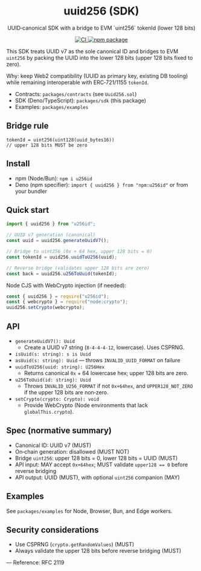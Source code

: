 <div align="center">

<h1>uuid256 (SDK)</h1>

<p>UUID‑canonical SDK with a bridge to EVM `uint256` tokenId (lower 128 bits)</p>

<p>
  <a href="https://github.com/posaune0423/uuid256/actions/workflows/test-sdk.yml">
    <img alt="CI" src="https://github.com/posaune0423/uuid256/actions/workflows/test-sdk.yml/badge.svg" />
      </a>
      <a href="https://www.npmjs.com/package/u256id">
        <img src="https://img.shields.io/npm/v/u256id.svg" alt="npm package" />
      </a>
  </p>
</div>

This SDK treats UUID v7 as the sole canonical ID and bridges to EVM `uint256`
by packing the UUID into the lower 128 bits (upper 128 bits fixed to zero).

Why: keep Web2 compatibility (UUID as primary key, existing DB tooling) while
remaining interoperable with ERC‑721/1155 `tokenId`.

- Contracts: `packages/contracts` (see `Uuid256.sol`)
- SDK (Deno/TypeScript): `packages/sdk` (this package)
- Examples: `packages/examples`

## Bridge rule

```
tokenId = uint256(uint128(uuid_bytes16))
// upper 128 bits MUST be zero
```

## Install

- npm (Node/Bun): `npm i u256id`
- Deno (npm specifier): `import { uuid256 } from "npm:u256id"` or from your bundler

## Quick start

```ts
import { uuid256 } from "u256id";

// UUID v7 generation (canonical)
const uuid = uuid256.generateUuidV7();

// Bridge to uint256 (0x + 64 hex, upper 128 bits = 0)
const tokenId = uuid256.uuidToU256(uuid);

// Reverse bridge (validates upper 128 bits are zero)
const back = uuid256.u256ToUuid(tokenId);
```

Node CJS with WebCrypto injection (if needed):

```js
const { uuid256 } = require("u256id");
const { webcrypto } = require("node:crypto");
uuid256.setCrypto(webcrypto);
```

## API

- `generateUuidV7(): Uuid`
  - Create a UUID v7 string (`8-4-4-4-12`, lowercase). Uses CSPRNG.
- `isUuid(s: string): s is Uuid`
- `asUuid(s: string): Uuid` — throws `INVALID_UUID_FORMAT` on failure
- `uuidToU256(uuid: string): U256Hex`
  - Returns canonical `0x` + 64 lowercase hex; upper 128 bits are zero.
- `u256ToUuid(id: string): Uuid`
  - Throws `INVALID_U256_FORMAT` if not `0x+64hex`, and `UPPER128_NOT_ZERO` if the upper 128 bits are non‑zero.
- `setCrypto(crypto: Crypto): void`
  - Provide WebCrypto (Node environments that lack `globalThis.crypto`).

## Spec (normative summary)

- Canonical ID: UUID v7 (MUST)
- On‑chain generation: disallowed (MUST NOT)
- Bridge `uint256`: upper 128 bits = 0, lower 128 bits = UUID (MUST)
- API input: MAY accept `0x+64hex`; MUST validate `upper128 == 0` before reverse bridging
- API output: UUID (MUST), with optional `uint256` companion (MAY)

## Examples

See `packages/examples` for Node, Browser, Bun, and Edge workers.

## Security considerations

- Use CSPRNG (`crypto.getRandomValues`) (MUST)
- Always validate the upper 128 bits before reverse bridging (MUST)

— Reference: RFC 2119
